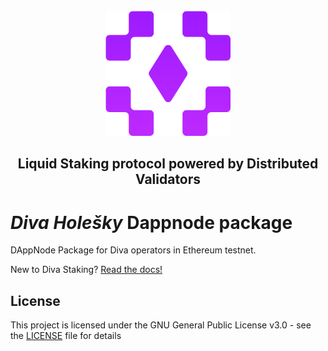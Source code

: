 <br />
<div align="center">
  <a href="#">
    <img src="./avatar-diva-holesky.png" alt="Logo" width="200">
  </a>
  <h2 align="center">
    Liquid Staking protocol powered by Distributed Validators
  </h2>
</div>

# *Diva Holešky* Dappnode package

DAppNode Package for Diva operators in Ethereum testnet.

New to Diva Staking? [Read the docs!](https://docs.divastaking.net)

## License

This project is licensed under the GNU General Public License v3.0 - see the [LICENSE](LICENSE) file for details

